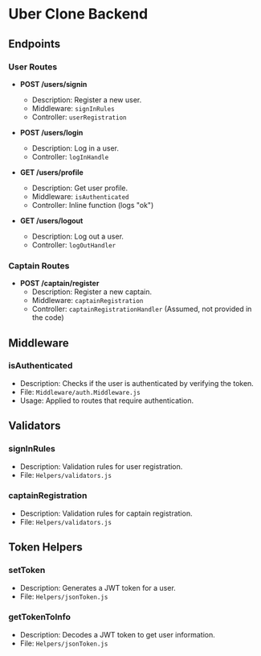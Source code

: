 # Uber Clone Backend

## Endpoints

### User Routes

- **POST /users/signin**

  - Description: Register a new user.
  - Middleware: `signInRules`
  - Controller: `userRegistration`

- **POST /users/login**

  - Description: Log in a user.
  - Controller: `logInHandle`

- **GET /users/profile**

  - Description: Get user profile.
  - Middleware: `isAuthenticated`
  - Controller: Inline function (logs "ok")

- **GET /users/logout**
  - Description: Log out a user.
  - Controller: `logOutHandler`

### Captain Routes

- **POST /captain/register**
  - Description: Register a new captain.
  - Middleware: `captainRegistration`
  - Controller: `captainRegistrationHandler` (Assumed, not provided in the code)

## Middleware

### isAuthenticated

- Description: Checks if the user is authenticated by verifying the token.
- File: `Middleware/auth.Middleware.js`
- Usage: Applied to routes that require authentication.

## Validators

### signInRules

- Description: Validation rules for user registration.
- File: `Helpers/validators.js`

### captainRegistration

- Description: Validation rules for captain registration.
- File: `Helpers/validators.js`

## Token Helpers

### setToken

- Description: Generates a JWT token for a user.
- File: `Helpers/jsonToken.js`

### getTokenToInfo

- Description: Decodes a JWT token to get user information.
- File: `Helpers/jsonToken.js`
